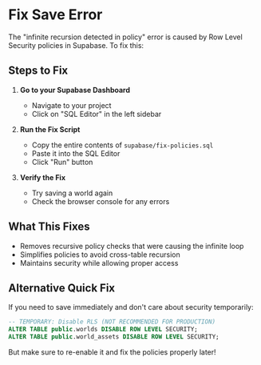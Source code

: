 # Fix Save Error

The "infinite recursion detected in policy" error is caused by Row Level Security policies in Supabase. To fix this:

## Steps to Fix

1. **Go to your Supabase Dashboard**
   - Navigate to your project
   - Click on "SQL Editor" in the left sidebar

2. **Run the Fix Script**
   - Copy the entire contents of `supabase/fix-policies.sql`
   - Paste it into the SQL Editor
   - Click "Run" button

3. **Verify the Fix**
   - Try saving a world again
   - Check the browser console for any errors

## What This Fixes

- Removes recursive policy checks that were causing the infinite loop
- Simplifies policies to avoid cross-table recursion
- Maintains security while allowing proper access

## Alternative Quick Fix

If you need to save immediately and don't care about security temporarily:

```sql
-- TEMPORARY: Disable RLS (NOT RECOMMENDED FOR PRODUCTION)
ALTER TABLE public.worlds DISABLE ROW LEVEL SECURITY;
ALTER TABLE public.world_assets DISABLE ROW LEVEL SECURITY;
```

But make sure to re-enable it and fix the policies properly later!